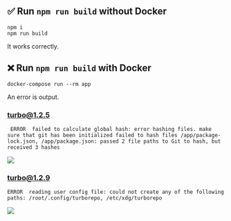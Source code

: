 

## ✅ Run `npm run build` without Docker

```
npm i 
npm run build
```

It works correctly.


## ❌ Run `npm run build` with Docker


```
docker-compose run --rm app
```

An error is output.


### turbo@1.2.5

```
 ERROR  failed to calculate global hash: error hashing files. make sure that git has been initialized failed to hash files /app/package-lock.json, /app/package.json: passed 2 file paths to Git to hash, but received 3 hashes
```

![](https://i.gyazo.com/ca7b7be9adbaa3cc5bbdbc0fa21b9d27.png)

### turbo@1.2.9

```
ERROR  reading user config file: could not create any of the following paths: /root/.config/turborepo, /etc/xdg/turborepo
```

![](https://t.gyazo.com/teams/unity/3201222e50007df0efdf82cac0c83986.png)
